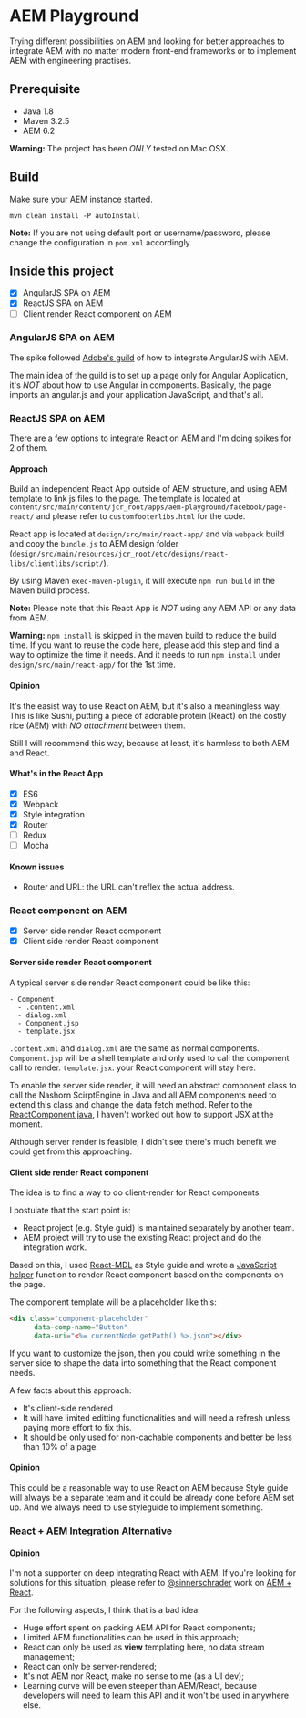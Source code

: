 # AEM Playground

Trying different possibilities on AEM and looking for better approaches to integrate AEM with no matter modern front-end frameworks or to implement AEM with engineering practises.

## Prerequisite

- Java 1.8
- Maven 3.2.5
- AEM 6.2

**Warning:** The project has been *ONLY* tested on Mac OSX.

## Build

Make sure your AEM instance started.

`mvn clean install -P autoInstall`

**Note:** If you are not using default port or username/password, please change the configuration in `pom.xml` accordingly.

## Inside this project

* [x] AngularJS SPA on AEM
* [x] ReactJS SPA on AEM
* [ ] Client render React component on AEM

### AngularJS SPA on AEM

The spike followed [Adobe's guild](https://helpx.adobe.com/experience-manager/using/AngularJS.html) of how to integrate AngularJS with AEM.

The main idea of the guild is to set up a page only for Angular Application, it's *NOT* about how to use Angular in components.
Basically, the page imports an angular.js and your application JavaScript, and that's all.

### ReactJS SPA on AEM
There are a few options to integrate React on AEM and I'm doing spikes for 2 of them.

#### Approach

Build an independent React App outside of AEM structure, and using AEM template to link js files to the page.
The template is located at `content/src/main/content/jcr_root/apps/aem-playground/facebook/page-react/` and please refer to `customfooterlibs.html` for the code.

React app is located at `design/src/main/react-app/` and via `webpack` build and copy the `bundle.js` to AEM design folder (`design/src/main/resources/jcr_root/etc/designs/react-libs/clientlibs/script/`).

By using Maven `exec-maven-plugin`, it will execute `npm run build` in the Maven build process.

**Note:** Please note that this React App is *NOT* using any AEM API or any data from AEM.

**Warning:** `npm install` is skipped in the maven build to reduce the build time. If you want to reuse the code here, please add this step and find a way to optimize the time it needs. And it needs to run `npm install` under `design/src/main/react-app/` for the 1st time. 

#### Opinion
It's the easist way to use React on AEM, but it's also a meaningless way.
This is like Sushi, putting a piece of adorable protein (React) on the costly rice (AEM) with *NO attachment* between them.

Still I will recommend this way, because at least, it's harmless to both AEM and React.

#### What's in the React App

* [x] ES6
* [x] Webpack
* [x] Style integration
* [x] Router
* [ ] Redux
* [ ] Mocha

#### Known issues

* Router and URL: the URL can't reflex the actual address.

### React component on AEM

* [x] Server side render React component
* [x] Client side render React component

#### Server side render React component

A typical server side render React component could be like this:

```
- Component
  - .content.xml
  - dialog.xml
  - Component.jsp
  - template.jsx
```

`.content.xml` and `dialog.xml` are the same as normal components.
`Component.jsp` will be a shell template and only used to call the component call to render.
`template.jsx`: your React component will stay here.

To enable the server side render, it will need an abstract component class to call the Nashorn ScirptEngine in Java and all AEM components need to extend this class and change the data fetch method. Refer to the [ReactComponent.java](https://github.com/lazurey/aem-playground/blob/master/samples/src/main/java/com/lazurey/www/samples/foundation/ReactComponent.java), I haven't worked out how to support JSX at the moment.

Although server render is feasible, I didn't see there's much benefit we could get from this approaching.

#### Client side render React component
The idea is to find a way to do client-render for React components. 

I postulate that the start point is:

- React project (e.g. Style guid) is maintained separately by another team.
- AEM project will try to use the existing React project and do the integration work.

Based on this, I used [React-MDL](https://tleunen.github.io/react-mdl/) as Style guide and wrote a [JavaScript helper](https://github.com/lazurey/aem-playground/blob/master/design/src/main/resources/jcr_root/etc/designs/react-comp/clientlibs/script/react-render-tool.js) function to render React component based on the components on the page.

The component template will be a placeholder like this:

```html
<div class="component-placeholder"
      data-comp-name="Button"
      data-uri="<%= currentNode.getPath() %>.json"></div>
```

If you want to customize the json, then you could write something in the server side to shape the data into something that the React component needs.

A few facts about this approach:

- It's client-side rendered
- It will have limited editting functionalities and will need a refresh unless paying more effort to fix this.
- It should be only used for non-cachable components and better be less than 10% of a page.

#### Opinion

This could be a reasonable way to use React on AEM because Style guide will always be a separate team and it could be already done before AEM set up. And we always need to use styleguide to implement something.

### React + AEM Integration Alternative

#### Opinion
I'm not a supporter on deep integrating React with AEM. If you're looking for solutions for this situation, please refer to [@sinnerschrader](https://github.com/sinnerschrader) work on [AEM + React](https://github.com/sinnerschrader/aem-react).

For the following aspects, I think that is a bad idea:

- Huge effort spent on packing AEM API for React components;
- Limited AEM functionalities can be used in this approach;
- React can only be used as **view** templating here, no data stream management;
- React can only be server-rendered;
- It's not AEM nor React, make no sense to me (as a UI dev);
- Learning curve will be even steeper than AEM/React, because developers will need to learn this API and it won't be used in anywhere else.
